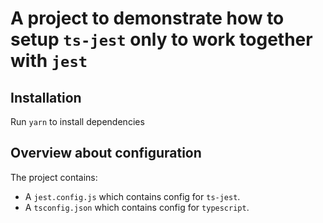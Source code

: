 # A project to demonstrate how to setup `ts-jest` only to work together with `jest`

## Installation
Run `yarn` to install dependencies

## Overview about configuration
The project contains:
- A `jest.config.js` which contains config for `ts-jest`.
- A `tsconfig.json` which contains config for `typescript`.
